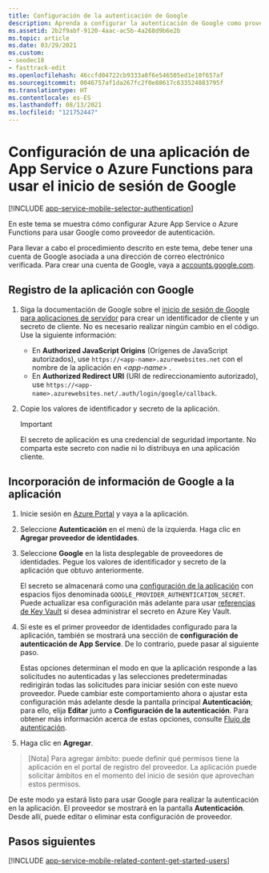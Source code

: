 ```yaml
---
title: Configuración de la autenticación de Google
description: Aprenda a configurar la autenticación de Google como proveedor de identidades para una aplicación App Service o Azure Functions.
ms.assetid: 2b2f9abf-9120-4aac-ac5b-4a268d9b6e2b
ms.topic: article
ms.date: 03/29/2021
ms.custom:
- seodec18
- fasttrack-edit
ms.openlocfilehash: 46ccfd04722cb9333a8f6e546505ed1e10f657af
ms.sourcegitcommit: 0046757af1da267fc2f0e88617c633524883795f
ms.translationtype: HT
ms.contentlocale: es-ES
ms.lasthandoff: 08/13/2021
ms.locfileid: "121752447"
---
```

# <a name="configure-your-app-service-or-azure-functions-app-to-use-google-login"></a>Configuración de una aplicación de App Service o Azure Functions para usar el inicio de sesión de Google

[!INCLUDE [app-service-mobile-selector-authentication](../../includes/app-service-mobile-selector-authentication.md)]

En este tema se muestra cómo configurar Azure App Service o Azure Functions para usar Google como proveedor de autenticación.

Para llevar a cabo el procedimiento descrito en este tema, debe tener una cuenta de Google asociada a una dirección de correo electrónico verificada. Para crear una cuenta de Google, vaya a [accounts.google.com](https://go.microsoft.com/fwlink/p/?LinkId=268302).

## <a name="register-your-application-with-google"></a><a name="register"> </a>Registro de la aplicación con Google

1. Siga la documentación de Google sobre el [inicio de sesión de Google para aplicaciones de servidor](https://developers.google.com/identity/sign-in/web/server-side-flow) para crear un identificador de cliente y un secreto de cliente. No es necesario realizar ningún cambio en el código. Use la siguiente información:
    - En **Authorized JavaScript Origins** (Orígenes de JavaScript autorizados), use `https://<app-name>.azurewebsites.net` con el nombre de la aplicación en *\<app-name>* .
    - En **Authorized Redirect URI** (URI de redireccionamiento autorizado), use `https://<app-name>.azurewebsites.net/.auth/login/google/callback`.
1. Copie los valores de identificador y secreto de la aplicación.

    > [!IMPORTANT]
    > El secreto de aplicación es una credencial de seguridad importante. No comparta este secreto con nadie ni lo distribuya en una aplicación cliente.

## <a name="add-google-information-to-your-application"></a><a name="secrets"> </a>Incorporación de información de Google a la aplicación

1. Inicie sesión en [Azure Portal] y vaya a la aplicación.
1. Seleccione **Autenticación** en el menú de la izquierda. Haga clic en **Agregar proveedor de identidades**.
1. Seleccione **Google** en la lista desplegable de proveedores de identidades. Pegue los valores de identificador y secreto de la aplicación que obtuvo anteriormente.

    El secreto se almacenará como una [configuración de la aplicación](./configure-common.md#configure-app-settings) con espacios fijos denominada `GOOGLE_PROVIDER_AUTHENTICATION_SECRET`. Puede actualizar esa configuración más adelante para usar [referencias de Key Vault](./app-service-key-vault-references.md) si desea administrar el secreto en Azure Key Vault.

1. Si este es el primer proveedor de identidades configurado para la aplicación, también se mostrará una sección de **configuración de autenticación de App Service**. De lo contrario, puede pasar al siguiente paso.
    
    Estas opciones determinan el modo en que la aplicación responde a las solicitudes no autenticadas y las selecciones predeterminadas redirigirán todas las solicitudes para iniciar sesión con este nuevo proveedor. Puede cambiar este comportamiento ahora o ajustar esta configuración más adelante desde la pantalla principal **Autenticación**; para ello, elija **Editar** junto a **Configuración de la autenticación**. Para obtener más información acerca de estas opciones, consulte [Flujo de autenticación](overview-authentication-authorization.md#authentication-flow).

1. Haga clic en **Agregar**.

> [Nota] Para agregar ámbito: puede definir qué permisos tiene la aplicación en el portal de registro del proveedor. La aplicación puede solicitar ámbitos en el momento del inicio de sesión que aprovechan estos permisos.

De este modo ya estará listo para usar Google para realizar la autenticación en la aplicación. El proveedor se mostrará en la pantalla **Autenticación**. Desde allí, puede editar o eliminar esta configuración de proveedor.

## <a name="next-steps"></a><a name="related-content"> </a>Pasos siguientes

[!INCLUDE [app-service-mobile-related-content-get-started-users](../../includes/app-service-mobile-related-content-get-started-users.md)]

<!-- Anchors. -->

<!-- Images. -->

[0]: ./media/app-service-mobile-how-to-configure-google-authentication/mobile-app-google-redirect.png
[1]: ./media/app-service-mobile-how-to-configure-google-authentication/mobile-app-google-settings.png

<!-- URLs. -->

[Google apis]: https://go.microsoft.com/fwlink/p/?LinkId=268303

[Azure Portal]: https://portal.azure.com/

